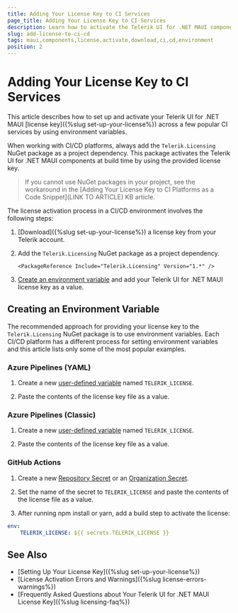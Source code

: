 ```yaml
---
title: Adding Your License Key to CI Services
page_title: Adding Your License Key to CI Services
description: Learn how to activate the Telerik UI for .NET MAUI components by downloading and setting up your Telerik components license key for use in CI/CD environments.
slug: add-license-to-ci-cd
tags: maui,components,license,activate,download,ci,cd,environment
position: 2
---
```


# Adding Your License Key to CI Services

This article describes how to set up and activate your Telerik UI for .NET MAUI [license key]({%slug set-up-your-license%})  across a few popular CI services by using environment variables.

When working with CI/CD platforms, always add the `Telerik.Licensing` NuGet package as a project dependency. This package activates the Telerik UI for .NET MAUI components at build time by using the provided license key.

> If you cannot use NuGet packages in your project, see the workaround in the [Adding Your License Key to CI Platforms as a Code Snippet](LINK TO ARTICLE) KB article.

The license activation process in a CI/CD environment involves the following steps:

1. [Download]({%slug set-up-your-license%}) a license key from your Telerik account.

1. Add the `Telerik.Licensing` NuGet package as a project dependency.

    ```
    <PackageReference Include="Telerik.Licensing" Version="1.*" />
    ```

1. [Create an environment variable](#creating-an-environment-variable) and add your Telerik UI for .NET MAUI license key as a value.

## Creating an Environment Variable

The recommended approach for providing your license key to the `Telerik.Licensing` NuGet package is to use environment variables. Each CI/CD platform has a different process for setting environment variables and this article lists only some of the most popular examples.

### Azure Pipelines (YAML)

1. Create a new [user-defined variable](https://docs.microsoft.com/en-us/azure/devops/pipelines/process/variables?view=azure-devops&tabs=yaml%2Cbatch) named `TELERIK_LICENSE`.

1. Paste the contents of the license key file as a value.

### Azure Pipelines (Classic)

1. Create a new [user-defined variable](https://docs.microsoft.com/en-us/azure/devops/pipelines/process/variables?view=azure-devops&tabs=classic%2Cbatch) named `TELERIK_LICENSE`.

1. Paste the contents of the license key file as a value.

### GitHub Actions

1. Create a new [Repository Secret](https://docs.github.com/en/actions/reference/encrypted-secrets#creating-encrypted-secrets-for-a-repository) or an [Organization Secret](https://docs.github.com/en/actions/reference/encrypted-secrets#creating-encrypted-secrets-for-an-organization).

1. Set the name of the secret to `TELERIK_LICENSE` and paste the contents of the license file as a value.

1. After running npm install or yarn, add a build step to activate the license:

```YAML
env:
    TELERIK_LICENSE: ${{ secrets.TELERIK_LICENSE }}
```

## See Also

* [Setting Up Your License Key]({%slug set-up-your-license%})
* [License Activation Errors and Warnings]({%slug license-errors-warnings%})
* [Frequently Asked Questions about Your Telerik UI for .NET MAUI License Key]({%slug licensing-faq%})
